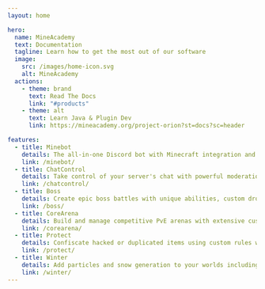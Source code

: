 ```yaml
---
layout: home

hero:
  name: MineAcademy
  text: Documentation
  tagline: Learn how to get the most out of our software
  image:
    src: /images/home-icon.svg
    alt: MineAcademy
  actions:
    - theme: brand
      text: Read The Docs
      link: "#products"
    - theme: alt
      text: Learn Java & Plugin Dev
      link: https://mineacademy.org/project-orion?st=docs?sc=header

features:
  - title: Minebot
    details: The all-in-one Discord bot with Minecraft integration and powerful moderation tools.
    link: /minebot/
  - title: ChatControl
    details: Take control of your server's chat with powerful moderation tools, anti-spam features, and customizable formatting options.
    link: /chatcontrol/
  - title: Boss
    details: Create epic boss battles with unique abilities, custom drops, and engaging mechanics that will challenge your players.
    link: /boss/
  - title: CoreArena
    details: Build and manage competitive PvE arenas with extensive customization options, destruction, and rewards.
    link: /corearena/
  - title: Protect
    details: Confiscate hacked or duplicated items using custom rules without disturbing regular players.
    link: /protect/
  - title: Winter
    details: Add particles and snow generation to your worlds including gift chests and custom snowman AI.
    link: /winter/
---
```


<div class="custom-home-content">
<div id="products"></div>
</div>